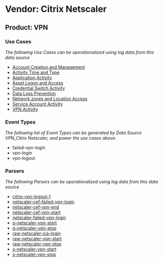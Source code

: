 Vendor: Citrix Netscaler
========================
Product: VPN
------------

### Use Cases

_The following Use Cases can be operationalized using log data from this data source_

* [Account Creation and Management](usecase_account_creation_and_management.md)
* [Activity Time  and Type](usecase_activity_time__and_type.md)
* [Application Activity](usecase_application_activity.md)
* [Asset Logon and Access](usecase_asset_logon_and_access.md)
* [Credential Switch Activity](usecase_credential_switch_activity.md)
* [Data Loss Prevention](usecase_data_loss_prevention.md)
* [Network zones and Location Access](usecase_network_zones_and_location_access.md)
* [Service Account Activity](usecase_service_account_activity.md)
* [VPN Activity](usecase_vpn_activity.md)


### Event Types

_The following list of Event Types can be generated by Data Source VPN_Citrix Netscaler, and power the use cases above:_

- failed-vpn-login
- vpn-login
- vpn-logout


### Parsers

_The following Parsers can be operationalized using log data from this data source_

* [citrix-vpn-logout-1](parserContent_citrix-vpn-logout-1.md)
* [netscaler-cef-failed-vpn-login](parserContent_netscaler-cef-failed-vpn-login.md)
* [netscaler-cef-vpn-end](parserContent_netscaler-cef-vpn-end.md)
* [netscaler-cef-vpn-start](parserContent_netscaler-cef-vpn-start.md)
* [netscaler-failed-vpn-login](parserContent_netscaler-failed-vpn-login.md)
* [q-netscaler-vpn-start](parserContent_q-netscaler-vpn-start.md)
* [q-netscaler-vpn-stop](parserContent_q-netscaler-vpn-stop.md)
* [raw-netscaler-ica-login](parserContent_raw-netscaler-ica-login.md)
* [raw-netscaler-vpn-start](parserContent_raw-netscaler-vpn-start.md)
* [raw-netscaler-vpn-stop](parserContent_raw-netscaler-vpn-stop.md)
* [s-netscaler-vpn-start](parserContent_s-netscaler-vpn-start.md)
* [s-netscaler-vpn-stop](parserContent_s-netscaler-vpn-stop.md)
